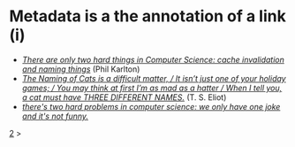 
# Metadata is a the annotation of a link (i)

* _[There are only two hard things in Computer Science: cache invalidation and naming things](https://www.karlton.org/2017/12/naming-things-hard/)_ (Phil Karlton)
* _[The Naming of Cats is a difficult matter, / It isn’t just one of your holiday games; / You may think at first I’m as mad as a hatter / When I tell you, a cat must have THREE DIFFERENT NAMES.](https://poets.org/poem/naming-cats)_ (T. S. Eliot)
*  _[there's two hard problems in computer science: we only have one joke and it's not funny.](https://twitter.com/pbowden/status/468855097879830528?s=20&t=GXXHy6eUnAN-W_7Q3EqqfQ)_

[2](slide02.md) >
